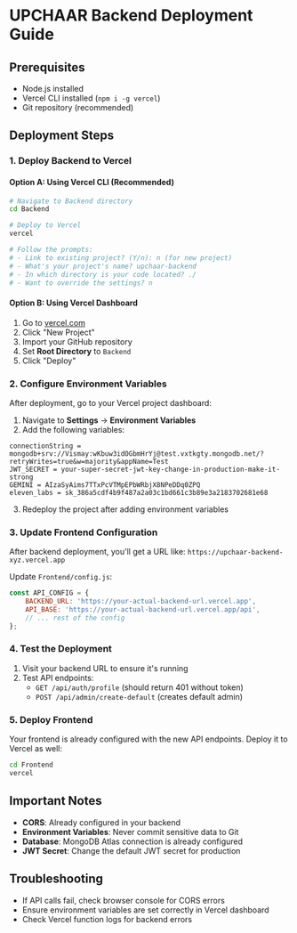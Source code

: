 # UPCHAAR Backend Deployment Guide

## Prerequisites
- Node.js installed
- Vercel CLI installed (`npm i -g vercel`)
- Git repository (recommended)

## Deployment Steps

### 1. Deploy Backend to Vercel

#### Option A: Using Vercel CLI (Recommended)
```bash
# Navigate to Backend directory
cd Backend

# Deploy to Vercel
vercel

# Follow the prompts:
# - Link to existing project? (Y/n): n (for new project)
# - What's your project's name? upchaar-backend
# - In which directory is your code located? ./
# - Want to override the settings? n
```

#### Option B: Using Vercel Dashboard
1. Go to [vercel.com](https://vercel.com)
2. Click "New Project"
3. Import your GitHub repository
4. Set **Root Directory** to `Backend`
5. Click "Deploy"

### 2. Configure Environment Variables

After deployment, go to your Vercel project dashboard:

1. Navigate to **Settings** → **Environment Variables**
2. Add the following variables:

```
connectionString = mongodb+srv://Vismay:wKbuw3idOGbmHrYj@test.vxtkgty.mongodb.net/?retryWrites=true&w=majority&appName=Test
JWT_SECRET = your-super-secret-jwt-key-change-in-production-make-it-strong
GEMINI = AIzaSyAims7TTxPcVTMpEPbWRbjX8NPeDDq0ZPQ
eleven_labs = sk_386a5cdf4b9f487a2a03c1bd661c3b89e3a2183702681e68
```

3. Redeploy the project after adding environment variables

### 3. Update Frontend Configuration

After backend deployment, you'll get a URL like: `https://upchaar-backend-xyz.vercel.app`

Update `Frontend/config.js`:
```javascript
const API_CONFIG = {
    BACKEND_URL: 'https://your-actual-backend-url.vercel.app',
    API_BASE: 'https://your-actual-backend-url.vercel.app/api',
    // ... rest of the config
};
```

### 4. Test the Deployment

1. Visit your backend URL to ensure it's running
2. Test API endpoints:
   - `GET /api/auth/profile` (should return 401 without token)
   - `POST /api/admin/create-default` (creates default admin)

### 5. Deploy Frontend

Your frontend is already configured with the new API endpoints. Deploy it to Vercel as well:

```bash
cd Frontend
vercel
```

## Important Notes

- **CORS**: Already configured in your backend
- **Environment Variables**: Never commit sensitive data to Git
- **Database**: MongoDB Atlas connection is already configured
- **JWT Secret**: Change the default JWT secret for production

## Troubleshooting

- If API calls fail, check browser console for CORS errors
- Ensure environment variables are set correctly in Vercel dashboard
- Check Vercel function logs for backend errors
